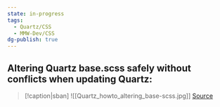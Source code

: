 ```yaml
---
state: in-progress
tags:
  - Quartz/CSS
  - MMW-Dev/CSS
dg-publish: true
---
```

## Altering Quartz base.scss safely without conflicts when updating Quartz:

> [!caption|sban]
>![[Quartz_howto_altering_base-scss.jpg]]
> [Source](https://discord.com/channels/927628110009098281/1099873354141421592/1114907958837518399)
